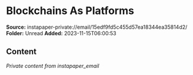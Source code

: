 # Blockchains As Platforms

**Source:** instapaper-private://email/15edf9fd5c455d57ea18344ea35814d2/
**Folder:** Unread
**Added:** 2023-11-15T06:00:53




## Content
*Private content from instapaper_email*
